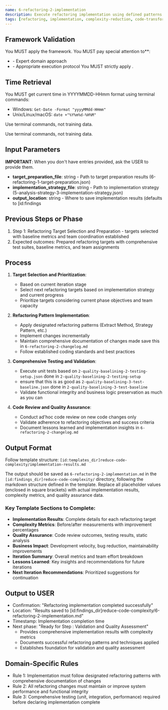 ```yaml
---
name: 6-refactoring-2-implementation
description: Execute refactoring implementation using defined patterns and techniques with comprehensive testing
tags: [refactoring, implementation, complexity-reduction, code-transformation]
---
```



## Framework Validation
You MUST apply the <olaf-work-instructions> framework.
You MUST pay special attention to**:
- <olaf-general-role-and-behavior> - Expert domain approach
- <olaf-interaction-protocols> - Appropriate execution protocol
You MUST strictly apply <olaf-framework-validation>.

## Time Retrieval
You MUST get current time in YYYYMMDD-HHmm format using terminal commands:
- Windows: `Get-Date -Format "yyyyMMdd-HHmm"`
- Unix/Linux/macOS: `date +"%Y%m%d-%H%M"`

Use terminal commands, not training data.

Use terminal commands, not training data.

## Input Parameters
**IMPORTANT**: When you don't have entries provided, ask the USER to provide them.
- **target_preparation_file**: string - Path to target preparation results (6-refactoring-1-target-preparation.json)
- **implementation_strategy_file**: string - Path to implementation strategy (5-analysis-strategy-3-implementation-strategy.json)
- **output_location**: string - Where to save implementation results (defaults to [id:findings

## Previous Steps or Phase
1. Step 1: Refactoring Target Selection and Preparation - targets selected with baseline metrics and team coordination established
2. Expected outcomes: Prepared refactoring targets with comprehensive test suites, baseline metrics, and team assignments

## Process

1. **Target Selection and Prioritization**:
   - Based on current iteration stage
   - Select next refactoring targets based on implementation strategy and current progress
   - Prioritize targets considering current phase objectives and team capacity

2. **Refactoring Pattern Implementation**:
   - Apply designated refactoring patterns (Extract Method, Strategy Pattern, etc.)
   - Implement changes incrementally
   - Maintain comprehensive documentation of changes made save this in `6-refactoring-2-changelog.md`
   - Follow established coding standards and best practices

3. **Comprehensive Testing and Validation**:
   - Execute unit tests based on `2-quality-baselining-2-testing-setup.json` done in `2-quality-baselining-2-testing-setup`
   - ensure that this is as good as `2-quality-baselining-3-test-baseline.json` done in `2-quality-baselining-3-test-baseline`
   - Validate functional integrity and business logic preservation as much as you can

4. **Code Review and Quality Assurance**:
   - Conduct ad'hoc code review on new code changes only
   - Validate adherence to refactoring objectives and success criteria
   - Document lessons learned and implementation insights in `6-refactoring-2-changelog.md`

## Output Format
Follow template structure: `[id:templates_dir]reduce-code-complexity/implementation-results.md`

The output should be saved as `6-refactoring-2-implementation.md` in the `[id:findings_dir]reduce-code-complexity/` directory, following the markdown structure defined in the template. Replace all placeholder values (enclosed in square brackets) with actual implementation results, complexity metrics, and quality assurance data.

### Key Template Sections to Complete:
- **Implementation Results**: Complete details for each refactoring target
- **Complexity Metrics**: Before/after measurements with improvement percentages
- **Quality Assurance**: Code review outcomes, testing results, static analysis
- **Business Impact**: Development velocity, bug reduction, maintainability improvements
- **Iteration Summary**: Overall metrics and team effort breakdown
- **Lessons Learned**: Key insights and recommendations for future iterations
- **Next Iteration Recommendations**: Prioritized suggestions for continuation

## Output to USER
- Confirmation: "Refactoring implementation completed successfully"
- Location: "Results saved to [id:findings_dir]reduce-code-complexity/6-refactoring-2-implementation.md"
- Timestamp: Implementation completion time
- Next phase: "Ready for Step : Validation and Quality Assessment"
   - Provides comprehensive implementation results with complexity metrics
   - Documents successful refactoring patterns and techniques applied
   - Establishes foundation for validation and quality assessment

## Domain-Specific Rules
- Rule 1: Implementation must follow designated refactoring patterns with comprehensive documentation of changes
- Rule 2: All refactoring changes must maintain or improve system performance and functional integrity
- Rule 3: Comprehensive testing (unit, integration, performance) required before declaring implementation complete
